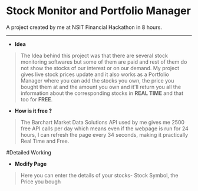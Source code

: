 # Stock Monitor and Portfolio Manager
A project created by me at NSIT Financial Hackathon in 8 hours.


- - -


* **Idea**

> The Idea behind this project was that there are several stock monitoring softwares but some of them are paid and rest of them do not     show the stocks of our interest or on our demand.
  My project gives live stock prices update and it also works as a Portfolio Manager where you can add the stocks you own, the price you   bought them at and the amount you own and it'll return you all the information about the corresponding stocks in **REAL TIME** and that   too for **FREE**.

* **How is it free ?**

> The Barchart Market Data Solutions API used by me gives me 2500 free API calls per day which means even if the webpage is run for 24     hours, I can refresh the page every 34 seconds, making it practically Real Time and Free.

#Detailed Working

* **Modify Page**

> Here you can enter the details of your stocks- Stock Symbol, the Price you bough
